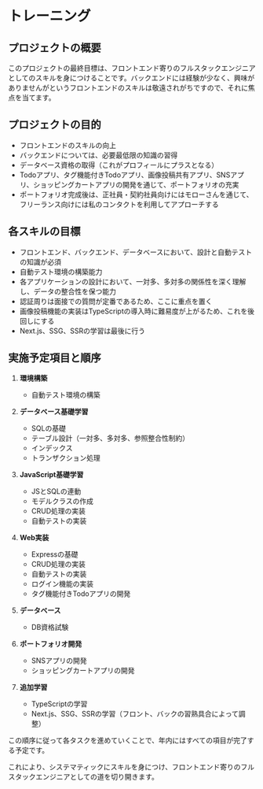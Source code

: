# トレーニング

## プロジェクトの概要

このプロジェクトの最終目標は、フロントエンド寄りのフルスタックエンジニアとしてのスキルを身につけることです。バックエンドには経験が少なく、興味がありませんがというフロントエンドのスキルは敬遠されがちですので、それに焦点を当てます。

## プロジェクトの目的

- フロントエンドのスキルの向上
- バックエンドについては、必要最低限の知識の習得
- データベース資格の取得（これがプロフィールにプラスとなる）
- Todoアプリ、タグ機能付きTodoアプリ、画像投稿共有アプリ、SNSアプリ、ショッピングカートアプリの開発を通じて、ポートフォリオの充実
- ポートフォリオ完成後は、正社員・契約社員向けにはモローさんを通じて、フリーランス向けには私のコンタクトを利用してアプローチする

## 各スキルの目標

- フロントエンド、バックエンド、データベースにおいて、設計と自動テストの知識が必須
- 自動テスト環境の構築能力
- 各アプリケーションの設計において、一対多、多対多の関係性を深く理解し、データの整合性を保つ能力
- 認証周りは面接での質問が定番であるため、ここに重点を置く
- 画像投稿機能の実装はTypeScriptの導入時に難易度が上がるため、これを後回しにする
- Next.js、SSG、SSRの学習は最後に行う

## 実施予定項目と順序

1. **環境構築**
   - 自動テスト環境の構築

2. **データベース基礎学習**
   - SQLの基礎
   - テーブル設計（一対多、多対多、参照整合性制約）
   - インデックス
   - トランザクション処理

3. **JavaScript基礎学習**
   - JSとSQLの連動
   - モデルクラスの作成
   - CRUD処理の実装
   - 自動テストの実装

4. **Web実装**
   - Expressの基礎
   - CRUD処理の実装
   - 自動テストの実装
   - ログイン機能の実装
   - タグ機能付きTodoアプリの開発

5. **データベース**
   - DB資格試験

6. **ポートフォリオ開発**
   - SNSアプリの開発
   - ショッピングカートアプリの開発

7. **追加学習**
   - TypeScriptの学習
   - Next.js、SSG、SSRの学習（フロント、バックの習熟具合によって調整）

この順序に従って各タスクを進めていくことで、年内にはすべての項目が完了する予定です。


これにより、システマティックにスキルを身につけ、フロントエンド寄りのフルスタックエンジニアとしての道を切り開きます。
